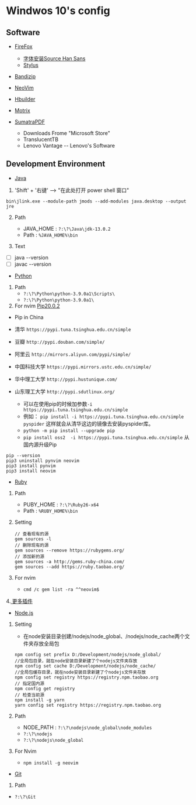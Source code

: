 # Windwos 10's config

## Software

* [FireFox](https://www.mozilla.org/en-US/firefox/all/#product-desktop-release)
    - [字体安装Source Han Sans](../ArchLinux/fonts/source-han-sans-2.000R)
    - [Stylus](../Stylus)
* [Bandizip](https://www.bandisoft.com/bandizip/)
* [NeoVim](https://neovim.io/)
* [Hbuilder](https://www.dcloud.io/)
* [Motrix](https://motrix.app/)
* [SumatraPDF](https://www.sumatrapdfreader.org/download-free-pdf-viewer.html)

    * Downloads Frome "Microsoft Store"

    - TranslucentTB
    - Lenovo Vantage -- Lenovo's Software

## Development Environment

* [Java](https://www.oracle.com/cn/java/technologies/)

1. 'Shift' + '右键' --> "在此处打开 power shell 窗口"

```shell
bin\jlink.exe --module-path jmods --add-modules java.desktop --output jre
```

2. Path
    * JAVA_HOME : `?:\?\Java\jdk-13.0.2`
    * Path : `%JAVA_HOME%\bin`

3. Text
- [ ] java --version
- [ ] javac --version

* [Python](https://npm.taobao.org/mirrors/python/)

1. Path
    * `?:\?\Python\python-3.9.0a1\Scripts\`
    * `?:\?\Python\python-3.9.0a1\`
2. For nvim
[Pip20.0.2](https://pypi.org/project/pip/)

* Pip in China

* 清华         `https://pypi.tuna.tsinghua.edu.cn/simple`
* 豆瓣         `http://pypi.douban.com/simple/`
* 阿里云       `http://mirrors.aliyun.com/pypi/simple/`
* 中国科技大学 `https://pypi.mirrors.ustc.edu.cn/simple/`
* 华中理工大学 `http://pypi.hustunique.com/`
* 山东理工大学 `http://pypi.sdutlinux.org/ `

    * 可以在使用pip的时候加参数`-i https://pypi.tuna.tsinghua.edu.cn/simple`
    - 例如：
        `pip install -i https://pypi.tuna.tsinghua.edu.cn/simple pyspider`
        这样就会从清华这边的镜像去安装pyspider库。
    * `python -m pip install --upgrade pip`
    * `pip install oss2  -i https://pypi.tuna.tsinghua.edu.cn/simple` 从国内源升级Pip

```shell
pip --version
pip3 uninstall pynvim neovim
pip3 install pynvim
pip3 install neovim
```

* [Ruby](https://www.ruby-lang.org/zh_cn/)

1. Path
    * PUBY_HOME : `?:\?\Ruby26-x64`
    * Path : `%RUBY_HOME%\bin`

2. Setting
    ```shell
    // 查看现有的源
    gem sources -l
    // 删除现有的源
    gem sources --remove https://rubygems.org/
    // 添加新的源
    gem sources -a http://gems.ruby-china.com/
    gem sources --add https://ruby.taobao.org/
    ```

3. For nvim
    * `cmd /c gem list -ra ^^neovim$`

4.[ 更多插件 ](https://rubygems.org/)

* [Node.js](http://nodejs.cn/)

1. Setting
    * 在node安装目录创建/nodejs/node_global、/nodejs/node_cache两个文件夹存放全局包
    ```shell
    npm config set prefix D:/Development/nodejs/node_global/
    //全局包目录，就在node安装目录新建了个nodejs文件夹存放
    npm config set cache D:/Development/nodejs/node_cache/
    //全局包缓存目录，就在node安装目录新建了个nodejs文件夹存放
    npm config set registry https://registry.npm.taobao.org
    // 指定国内源
    npm config get registry
    // 检查当前源
    npm install -g yarn
    yarn config set registry https://registry.npm.taobao.org
    ```

3. Path
    * NODE_PATH : `?:\?\nodejs\node_global\node_modules`
    * `?:\?\nodejs`
    * `?:\?\nodejs\node_global`

4. For Nvim
    * `npm install -g neovim`

* [Git](https://gitforwindows.org/)

1. Path
 * `?:\?\Git`


